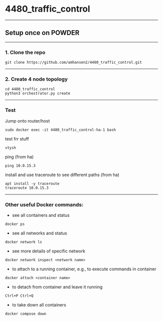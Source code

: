# 4480_traffic_control
---
## Setup once on POWDER

---
### 1. Clone the repo
```
git clone https://github.com/amhansen2/4480_traffic_control.git
```
---
### 2. Create 4 node topology
```
cd 4480_traffic_control
python3 orchestrator.py create
```

---
### Test
Jump onto router/host
```
sudo docker exec -it 4480_traffic_control-ha-1 bash
```

test frr stuff
```
vtysh
```

ping (from ha)
```
ping 10.0.15.3
```

install and use traceroute to see different paths (from ha)
```
apt install -y traceroute
traceroute 10.0.15.3
```

---
### Other useful Docker commands:
- see all containers and status
```
docker ps
```
- see all networks and status
```
docker network ls
```
- see more details of specific network
```
docker network inspect <network name>
```
- to attach to a running container, e.g., to execute commands in container
```
docker attach <container name>
```
- to detach from container and leave it running
```
Ctrl+P Ctrl+Q
```
- to take down all containers
```
docker compose down
```
